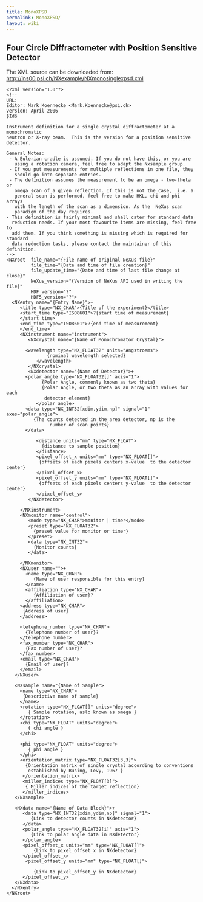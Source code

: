 ```yaml
---
title: MonoXPSD
permalink: MonoXPSD/
layout: wiki
---
```


Four Circle Diffractometer with Position Sensitive Detector
-----------------------------------------------------------

The XML source can be downloaded from:
<http://lns00.psi.ch/NXexample/NXmonosinglexpsd.xml>

    <?xml version="1.0"?>
    <!--
    URL:
    Editor: Mark Koennecke <Mark.Koennecke@psi.ch>
    version: April 2006
    $Id$

    Instrument definition for a single crystal diffractometer at a monochromatic
    neutron or X-ray beam.  This is the version for a position sensitive detector.

    General Notes:
     - A Eulerian cradle is assumed. If you do not have this, or you are
       using a rotation camera, feel free to adapt the Nxsample group. 
     - If you put measurements for multiple reflections in one file, they 
       should go into separate entries.
     - The definition assumes the measurement to be an omega - two-theta or 
       omega scan of a given reflection. If this is not the case,  i.e. a 
       general scan is performed, feel free to make HKL, chi and phi arrays
       with the length of the scan as a dimension. As the  NeXus scan 
       paradigm of the day requires.
    - This definition is fairly minimal and shall cater for standard data
      reduction needs. If your most favourite items are missing, feel free to
      add them. If you think something is missing which is required for standard
      data reduction tasks, please contact the maintainer of this definition.
    -->
    <NXroot  file_name="{File name of original NeXus file}"
             file_time="{Date and time of file creation}"
             file_update_time="{Date and time of last file change at close}"
             NeXus_version="{Version of NeXus API used in writing the file}"
             HDF_version="?"
             HDF5_version="?">
      <NXentry name="{Entry Name}">+
         <title type="NX_CHAR">{Title of the experiment}</title>
         <start_time type="ISO8601">?{start time of measurement}
         </start_time>
         <end_time type="ISO8601">?{end time of measurement}
         </end_time>
         <NXinstrument name="instrument">
            <NXcrystal name="{Name of Monochromator Crystal}">

           <wavelength type="NX_FLOAT32" units="Angstroems">
                   {nominal wavelength selected}
               </wavelength>
            </NXcrystal>
            <NXdetector name="{Name of Detector}">+
           <polar_angle type="NX_FLOAT32[]" axis="1">
                 {Polar Angle, commonly known as two theta}
                 {Polar Angle, or two theta as an array with values for each
                  detector element}
               </polar_angle>
           <data type="NX_INT32[xdim,ydim,np]" signal="1" axes="polar_angle">
              {The counts detected in the area detector, np is the 
                    number of scan points}
           </data>

               <distance units="mm" type="NX_FLOAT">
                 {distance to sample position}
               </distance>
               <pixel_offset_x units="mm" type="NX_FLOAT[]">
                {offsets of each pixels centers x-value  to the detector center}
               </pixel_offset_x>
               <pixel_offset_y units="mm" type="NX_FLOAT[]">
                {offsets of each pixels centers y-value  to the detector center}
               </pixel_offset_y>
            </NXdetector>

         </NXinstrument>
         <NXmonitor name="control">
            <mode type="NX_CHAR">monitor | timer</mode>
            <preset type="NX_FLOAT32">
              {preset value for monitor or timer}
            </preset>
            <data type="NX_INT32">
              {Monitor counts}
            </data>

         </NXmonitor>
         <NXuser name="">+
           <name type="NX_CHAR">
              {Name of user responsible for this entry}
           </name>
           <affiliation type="NX_CHAR">
              {Affiliation of user}?
           </affiliation>
         <address type="NX_CHAR">
          {Address of user}
         </address>

         <telephone_number type="NX_CHAR">
           {Telephone number of user}?
         </telephone_number>
         <fax_number type="NX_CHAR">
           {Fax number of user}?
         </fax_number>
         <email type="NX_CHAR">
           {Email of user}?
         </email>
       </NXuser>

       <NXsample name="{Name of Sample">
         <name type="NX_CHAR">
          {Descriptive name of sample}
         </name>
         <rotation type="NX_FLOAT[]" units="degree">
            { Sample rotation, aslo known as omega }
         </rotation>
         <chi type="NX_FLOAT" units="degree">
            { chi angle }
         </chi>

         <phi type="NX_FLOAT" units="degree">
            { phi angle }
         </phi>
         <orientation_matrix type="NX_FLOAT32[3,3]">
           {Orientation matrix of single crystal according to conventions
            established by Busing, Levy, 1967 }
          </orientation_matrix>
          <miller_indices type="NX_FLOAT[3]">
           { Miller indices of the target reflection}
          </miller_indices>
       </NXsample>

       <NXdata name="{Name of Data Block}">+
          <data type="NX_INT32[xdim,ydim,np]" signal="1">
             {Link to detector counts in NXdetector}
          </data>
          <polar_angle type="NX_FLOAT32[i]" axis="1">
             {Link to polar angle data in NXdetector}
          </polar_angle>
          <pixel_offset_x units="mm" type="NX_FLOAT[]">
              {Link to pixel_offset_x in NXdetector}
          </pixel_offset_x>
           <pixel_offset_y units="mm" type="NX_FLOAT[]">

              {Link to pixel_offset_y in NXdetector}
          </pixel_offset_y>
       </NXdata>
      </NXentry>
    </NXroot>
